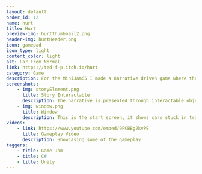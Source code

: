 ```yaml
---
layout: default
order_id: 12
name: hurt
title: Hurt
preview-img: hurtThumbnail2.png
header-img: hurtHeader.png
icon: gamepad
icon_type: light
content_color: light
alt: Far From Normal
link: https://ted-f-p.itch.io/hurt
category: Game
description: For the MiniJam65 I made a narrative driven game where the player slowly explores their environment in hopes of figuring out what is happening. The whole story would have had the player eventually discovering they had died and the entire gameplay section being a sort of Limbo, where his guilt and self-hatred would keep him in a constant loop. <br><br>The game uses asynchronous scene loading to quickly change and merge scenes, this helps with having as many interactables and details as I would want to place, since the area would be small and self contained. It also has a rain shader I wrote in Cg.<br><br>The interactables function with contracts. This architecture allows me to expand and create anything for the player to use quickly and was very helpful to get something functional quickly during the gamejam.
screenshots:
    - img: storyElement.png
      title: Story Interactable
      description: The narrative is presented through interactable objects that offer text or activities.
    - img: window.png
      title: Window
      description: This is the start screen, it shows cars stuck in traffic and a constant rain, setting the mood.
videos:
    - link: https://www.youtube.com/embed/9PCBBg2kvPE
      title: Gameplay Video
      description: Showcasing some of the gameplay
taggers:
    - title: Game-Jam
    - title: C#
    - title: Unity
---
```


